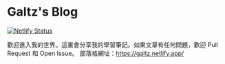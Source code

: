 # Galtz's Blog

[![Netlify Status](https://api.netlify.com/api/v1/badges/c79a41a9-ce41-4dc1-8044-08b07292e7b5/deploy-status)](https://app.netlify.com/sites/galtz/deploys)

歡迎進入我的世界。這裏會分享我的學習筆記。如果文章有任何問題，歡迎 Pull Request 和 Open Issue。
部落格網址：https://galtz.netlify.app/